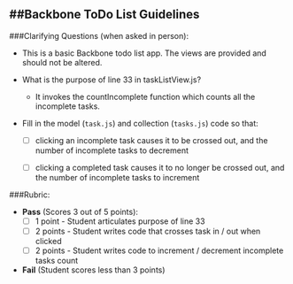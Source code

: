 ##Backbone ToDo List Guidelines
-------------------------------

###Clarifying Questions (when asked in person):

* This is a basic Backbone todo list app. The views are provided and should not be altered.

- What is the purpose of line 33 in taskListView.js?
  
  - It invokes the countIncomplete function which counts all the incomplete tasks.

- Fill in the model (`task.js`) and collection (`tasks.js`) code so that:
  * [ ] clicking an incomplete task causes it to be crossed out, and the number of incomplete tasks to decrement
  * [ ] clicking a completed task causes it to no longer be crossed out, and the number of incomplete tasks to increment


###Rubric:

  - **Pass** (Scores 3 out of 5 points):
      - [ ] 1 point - Student articulates purpose of line 33
      - [ ] 2 points - Student writes code that crosses task in / out when clicked
      - [ ] 2 points - Student writes code to increment / decrement incomplete tasks count
  
  - **Fail** (Student scores less than 3 points)